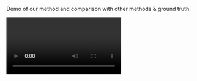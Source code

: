 Demo of our method and comparison with other methods & ground truth.

<video src="https://github.com/luoshuqing2001/Decoupled_AI_Choreography/blob/main/demo/videos/gKR_sBM_cAll_d30_mKR2_ch02_gt.mp4?raw=true" controls="controls">
</video>
